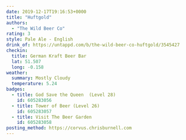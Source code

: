 ```yaml
---
date: 2019-12-17T19:16:53+0000
title: "Huftgold"
authors:
  - "The Wild Beer Co"
rating: 3
style: Pale Ale - English
drink_of: https://untappd.com/b/the-wild-beer-co-huftgold/3545427
checkin:
  title: German Kraft Beer Bar
  lat: 51.507
  long: -0.158
weather:
  summary: Mostly Cloudy
  temperature: 5.24
badges:
  - title: God Save the Queen  (Level 28)
    id: 605283056
  - title: Tower of Beer (Level 26)
    id: 605283057
  - title: Visit The Beer Garden
    id: 605283058
posting_method: https://corvus.chrisburnell.com
---
```

